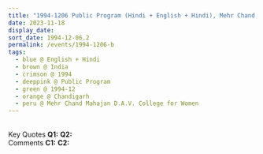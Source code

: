 ```yaml
---
title: "1994-1206 Public Program (Hindi + English + Hindi), Mehr Chand Mahajan D.A.V. College for Women, Chandigarh, India"
date: 2023-11-18
display_date: 
sort_date: 1994-12-06.2
permalink: /events/1994-1206-b
tags:
  - blue @ English + Hindi
  - brown @ India
  - crimson @ 1994
  - deeppink @ Public Program
  - green @ 1994-12
  - orange @ Chandigarh
  - peru @ Mehr Chand Mahajan D.A.V. College for Women
---
```


<br>

<wave-list>
  <list-title color="DarkSeaGreen" width="55">Key Quotes</list-title>
  <list-item color="BlanchedAlmond" width="280"><b>Q1:</b> <i></i></list-item>
  <list-item color="Lavender" width="280"><b>Q2:</b> <i></i></list-item>
</wave-list>

<br>

<wave-list>
  <list-title color="DarkSeaGreen" width="55">Comments</list-title>
  <list-item color="BlanchedAlmond" width="280"><b>C1:</b> <i></i></list-item>
  <list-item color="Lavender" width="280"><b>C2:</b> <i></i></list-item>
</wave-list>